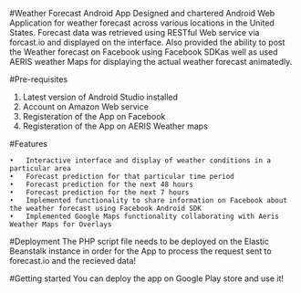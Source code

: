 #Weather Forecast Android App
Designed and chartered Android Web Application for weather forecast across various locations in the United States. Forecast data was retrieved using RESTful Web service via forcast.io and displayed on the interface. Also provided the ability to post the Weather forecast on Facebook using Facebook SDKas well as used AERIS weather Maps for displaying the actual weather forecast animatedly.

#Pre-requisites
1. Latest version of Android Studio installed
2. Account on Amazon Web service
3. Registeration of the App on Facebook
4. Registeration of the App on AERIS Weather maps

#Features
```
•	Interactive interface and display of weather conditions in a particular area
•	Forecast prediction for that particular time period
•	Forecast prediction for the next 48 hours
•	Forecast prediction for the next 7 hours
•	Implemented functionality to share information on Facebook about the weather forecast using Facebook Android SDK
•	Implemented Google Maps functionality collaborating with Aeris Weather Maps for Overlays
```

#Deployment
The PHP script file needs to be deployed on the Elastic Beanstalk instance in order for the App to process the request sent to forecast.io and the recieved data!

#Getting started
You can deploy the app on Google Play store and use it!
